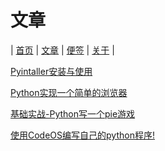 # 文章
| [首页](index.md) | [文章](article.md) | [便签](note.md) | [关于](about.md) |

[Pyintaller安装与使用](a4.md)

[Python实现一个简单的浏览器](a3.md)

[基础实战-Python写一个pie游戏](a2.md)

[使用CodeOS编写自己的python程序!](a1.md)
